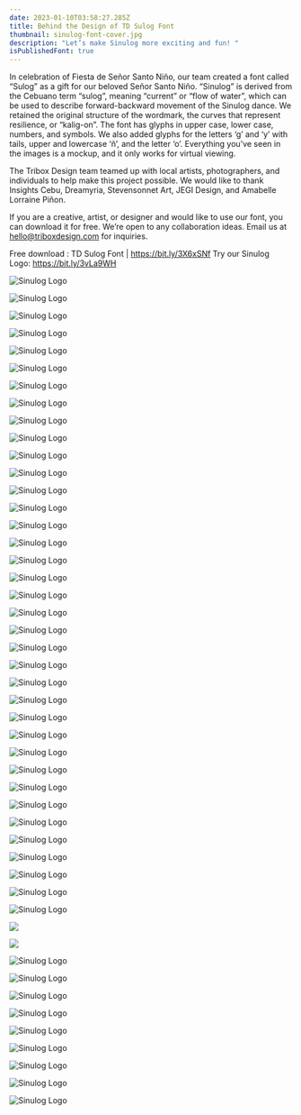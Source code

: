 ```yaml
---
date: 2023-01-10T03:58:27.285Z
title: Behind the Design of TD Sulog Font
thumbnail: sinulog-font-cover.jpg
description: "Let’s make Sinulog more exciting and fun! "
isPublishedFont: true
---
```

In celebration of Fiesta de Señor Santo Niño, our team created a font called “Sulog” as a gift for our beloved Señor Santo Niño. “Sinulog” is derived from the Cebuano term “sulog”, meaning “current” or “flow of water”, which can be used to describe forward-backward movement of the Sinulog dance. We retained the original structure of the wordmark, the curves that represent resilience, or “kalig-on”. The font has glyphs in upper case, lower case, numbers, and symbols. We also added glyphs for the letters ‘g’ and ‘y’ with tails, upper and lowercase ‘ñ’, and the letter ‘o’. Everything you’ve seen in the images is a mockup, and it only works for virtual viewing.

The Tribox Design team teamed up with local artists, photographers, and individuals to help make this project possible. We would like to thank Insights Cebu, Dreamyria, Stevensonnet Art, JEGI Design, and Amabelle Lorraine Piñon. 

If you are a creative, artist, or designer and would like to use our font, you can download it for free. We’re open to any collaboration ideas. Email us at hello@triboxdesign.com for inquiries.

Free download : TD Sulog Font | https://bit.ly/3X6xSNf
Try our Sinulog Logo: https://bit.ly/3vLa9WH

![Sinulog Logo](0-cover.jpg "Sinulog Logo")

![Sinulog Logo](1-0.jpg "Sinulog Logo")

![Sinulog Logo](2-1.jpg "Sinulog Logo")

![Sinulog Logo](2-intro-copy.jpg "Sinulog Logo")

![Sinulog Logo](3-a-z.jpg "Sinulog Logo")

![Sinulog Logo](3-a-z-copy.jpg "Sinulog Logo")

![Sinulog Logo](4-1-pit-sesnor.jpg "Sinulog Logo")

![Sinulog Logo](36.jpg "Sinulog Logo")

![Sinulog Logo](5-mossyagit-og-kusgoo_.jpg "Sinulog Logo")

![Sinulog Logo](6-pritit.jpg "Sinulog Logo")

![Sinulog Logo](7-queen.jpg "Sinulog Logo")

![Sinulog Logo](8-sinulog-history.jpg "Sinulog Logo")

![Sinulog Logo](9-patterns.jpg "Sinulog Logo")

![Sinulog Logo](10-g.jpg "Sinulog Logo")

![Sinulog Logo](11-sticker.jpg "Sinulog Logo")

![Sinulog Logo](12-1-sinug-experience.jpg "Sinulog Logo")

![Sinulog Logo](12-provinces.jpg "Sinulog Logo")

![Sinulog Logo](15-street-poster.jpg "Sinulog Logo")

![Sinulog Logo](26-church.jpg "Sinulog Logo")

![Sinulog Logo](22-pin.jpg "Sinulog Logo")

![Sinulog Logo](20-poter.jpg "Sinulog Logo")

![Sinulog Logo](21-girl-ith-totebag.jpg "Sinulog Logo")

![Sinulog Logo](18-poster.jpg "Sinulog Logo")

![Sinulog Logo](25-fag.jpg "Sinulog Logo")

![Sinulog Logo](22-1-billboard.jpg "Sinulog Logo")

![Sinulog Logo](18-poster.jpg "Sinulog Logo")

![Sinulog Logo](24-float.jpg "Sinulog Logo")

![Sinulog Logo](amlorr.jpg "Sinulog Logo")

![Sinulog Logo](dreamaria.jpg "Sinulog Logo")

![Sinulog Logo](illustrations.jpg "Sinulog Logo")

![Sinulog Logo](jeg.jpg "Sinulog Logo")

![Sinulog Logo](steven.jpg "Sinulog Logo")

![Sinulog Logo](27-ccex.jpg "Sinulog Logo")

![Sinulog Logo](28-fuente.jpg "Sinulog Logo")

![Sinulog Logo](33-ayaa.jpg "Sinulog Logo")

![Sinulog Logo](32-naia.jpg "Sinulog Logo")

![Sinulog Logo](34-carbon.jpg "Sinulog Logo")

![](14-insta.jpg)

![](14-2-bilboard-aya.jpg)

![Sinulog Logo](35-poster.jpg "Sinulog Logo")

![Sinulog Logo](38.jpg "Sinulog Logo")

![Sinulog Logo](39-ticker.jpg "Sinulog Logo")

![Sinulog Logo](40-mf.jpg "Sinulog Logo")

![Sinulog Logo](42-fuente.jpg "Sinulog Logo")

![Sinulog Logo](41-poter.jpg "Sinulog Logo")

![Sinulog Logo](42-fuente.jpg "Sinulog Logo")

![Sinulog Logo](43-coon.jpg "Sinulog Logo")

![Sinulog Logo](44.jpg "Sinulog Logo")